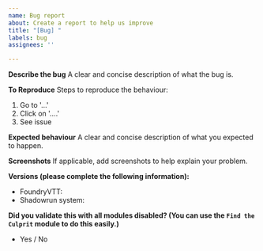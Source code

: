 ```yaml
---
name: Bug report
about: Create a report to help us improve
title: "[Bug] "
labels: bug
assignees: ''

---
```


**Describe the bug**
A clear and concise description of what the bug is.

**To Reproduce**
Steps to reproduce the behaviour:
1. Go to '...'
2. Click on '....'
3. See issue

**Expected behaviour**
A clear and concise description of what you expected to happen.

**Screenshots**
If applicable, add screenshots to help explain your problem.

**Versions (please complete the following information):**
 - FoundryVTT: 
 - Shadowrun system: 

**Did you validate this with all modules disabled? (You can use the `Find the Culprit` module to do this easily.)**
 - Yes / No
